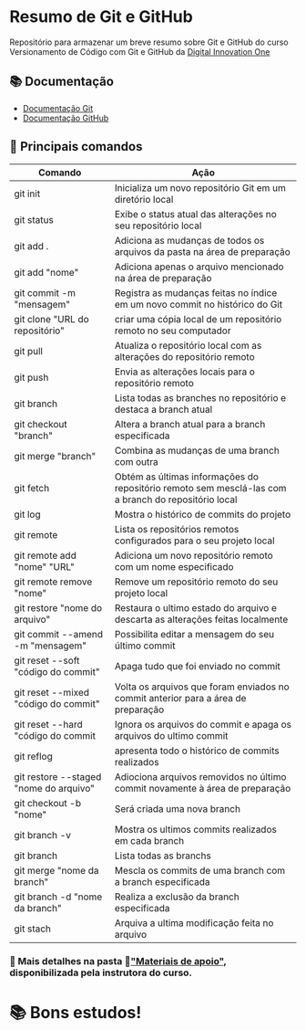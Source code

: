 
# Resumo de Git e GitHub

Repositório para armazenar um breve resumo sobre Git e GitHub do curso Versionamento de Código com Git e GitHub da [Digital Innovation One](https://www.dio.me/)

## 📚 Documentação
- [Documentação Git](https://git-scm.com/docs/git/pt_BR)
- [Documentação GitHub](https://docs.github.com/)

## 📍 Principais comandos

|Comando | Ação |
|---------|---------|
|git init | Inicializa um novo repositório Git em um diretório local |
|git status | Exibe o status atual das alterações no seu repositório local|
|git add . | Adiciona as mudanças de todos os arquivos da pasta na área de preparação|
|git add "nome" | Adiciona apenas o arquivo mencionado na área de preparação |
|git commit -m "mensagem" | Registra as mudanças feitas no índice em um novo commit no histórico do Git|
|git clone "URL do repositório"|criar uma cópia local de um repositório remoto no seu computador|
|git pull|Atualiza o repositório local com as alterações do repositório remoto|
|git push|Envia as alterações locais para o repositório remoto|
|git branch| Lista todas as branches no repositório e destaca a branch atual|
|git checkout "branch"|Altera a branch atual para a branch especificada|
|git merge "branch"|Combina as mudanças de uma branch com outra|
|git fetch|Obtém as últimas informações do repositório remoto sem mesclá-las com a branch do repositório local|
|git log| Mostra o histórico de commits do projeto|
|git remote| Lista os repositórios remotos configurados para o seu projeto local|
|git remote add "nome" "URL"| Adiciona um novo repositório remoto com um nome especificado
|git remote remove "nome"| Remove um repositório remoto do seu projeto local
|git restore "nome do arquivo"| Restaura o ultimo estado do arquivo e descarta as alterações feitas localmente
|git commit --amend -m "mensagem"|Possibilita editar a mensagem do seu último commit
|git reset --soft "código do commit"| Apaga tudo que foi enviado no commit
|git reset --mixed "código do commit" | Volta os arquivos que foram enviados no commit anterior para a área de preparação
|git reset --hard "código do commit| Ignora os arquivos do commit e apaga os arquivos do ultimo commit
|git reflog| apresenta todo o histórico de commits realizados
|git restore --staged "nome do arquivo"|Adiociona arquivos removidos no último commit novamente à área de preparação
|git checkout -b "nome"| Será criada uma nova branch
|git branch -v| Mostra os ultimos commits realizados em cada branch
|git branch| Lista todas as branchs
|git merge "nome da branch"| Mescla os commits de uma branch com a branch especificada
|git branch -d "nome da branch"| Realiza a exclusão da branch especificada
|git stach| Arquiva a ultima modificação feita no arquivo

 ### 📌 Mais detalhes na pasta 🔗["Materiais de apoio"](https://github.com/elidianaandrade/dio-curso-git-github), disponibilizada pela instrutora do curso.

 # 📚 Bons estudos!

